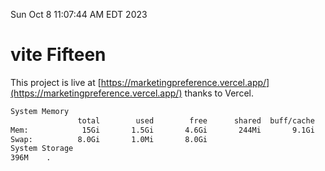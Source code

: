 Sun Oct  8 11:07:44 AM EDT 2023

# vite Fifteen


This project is live at [https://marketingpreference.vercel.app/](https://marketingpreference.vercel.app/) thanks to Vercel.

```bash
System Memory
               total        used        free      shared  buff/cache   available
Mem:            15Gi       1.5Gi       4.6Gi       244Mi       9.1Gi        13Gi
Swap:          8.0Gi       1.0Mi       8.0Gi
System Storage
396M	.

